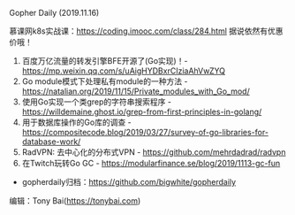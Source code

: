 Gopher Daily (2019.11.16)

慕课网k8s实战课：https://coding.imooc.com/class/284.html 据说依然有优惠价哦！

1. 百度万亿流量的转发引擎BFE开源了(Go实现)！- https://mp.weixin.qq.com/s/uAigHYDBxrCIziaAhVwZYQ
2. Go module模式下处理私有module的一种方法 - https://natalian.org/2019/11/15/Private_modules_with_Go_mod/
3. 使用Go实现一个类grep的字符串搜索程序 - https://willdemaine.ghost.io/grep-from-first-principles-in-golang/
4. 用于数据库操作的Go库的调查 -  https://compositecode.blog/2019/03/27/survey-of-go-libraries-for-database-work/
5. RadVPN: 去中心化的分布式VPN - https://github.com/mehrdadrad/radvpn
6. 在Twitch玩转Go GC - https://modularfinance.se/blog/2019/1113-gc-fun

* gopherdaily归档：https://github.com/bigwhite/gopherdaily

编辑：Tony Bai(https://tonybai.com)
